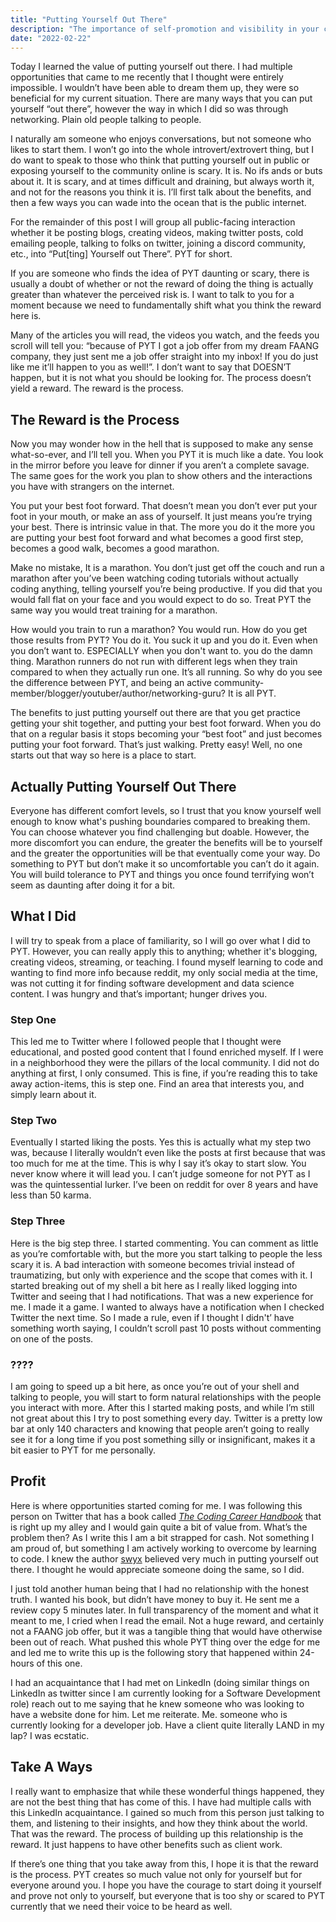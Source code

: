 ```yaml
---
title: "Putting Yourself Out There"
description: "The importance of self-promotion and visibility in your career"
date: "2022-02-22"
---
```

Today I learned the value of putting yourself out there. I had multiple opportunities that came to me recently that I thought were entirely impossible. I wouldn’t have been able to dream them up, they were so beneficial for my current situation. There are many ways that you can put yourself “out there”, however the way in which I did so was through networking. Plain old people talking to people.

I naturally am someone who enjoys conversations, but not someone who likes to start them. I won’t go into the whole introvert/extrovert thing, but I do want to speak to those who think that putting yourself out in public or exposing yourself to the community online is scary. It is. No ifs ands or buts about it. It is scary, and at times difficult and draining, but always worth it, and not for the reasons you think it is. I’ll first talk about the benefits, and then a few ways you can wade into the ocean that is the public internet.

For the remainder of this post I will group all public-facing interaction whether it be posting blogs, creating videos, making twitter posts, cold emailing people, talking to folks on twitter, joining a discord community, etc., into “Put[ting] Yourself out There”. PYT for short.

If you are someone who finds the idea of PYT daunting or scary, there is usually a doubt of whether or not the reward of doing the thing is actually greater than whatever the perceived risk is. I want to talk to you for a moment because we need to fundamentally shift what you think the reward here is.

Many of the articles you will read, the videos you watch, and the feeds you scroll will tell you: “because of PYT I got a job offer from my dream FAANG company, they just sent me a job offer straight into my inbox! If you do just like me it’ll happen to you as well!”. I don’t want to say that DOESN’T happen, but it is not what you should be looking for. The process doesn’t yield a reward. The reward is the process.

## The Reward is the Process

Now you may wonder how in the hell that is supposed to make any sense what-so-ever, and I’ll tell you. When you PYT it is much like a date. You look in the mirror before you leave for dinner if you aren’t a complete savage. The same goes for the work you plan to show others and the interactions you have with strangers on the internet.

You put your best foot forward. That doesn’t mean you don’t ever put your foot in your mouth, or make an ass of yourself. It just means you’re trying your best. There is intrinsic value in that. The more you do it the more you are putting your best foot forward and what becomes a good first step, becomes a good walk, becomes a good marathon.

Make no mistake, It is a marathon. You don’t just get off the couch and run a marathon after you’ve been watching coding tutorials without actually coding anything, telling yourself you’re being productive. If you did that you would fall flat on your face and you would expect to do so. Treat PYT the same way you would treat training for a marathon.

How would you train to run a marathon? You would run. How do you get those results from PYT? You do it. You suck it up and you do it. Even when you don’t want to. ESPECIALLY when you don't want to. you do the damn thing. Marathon runners do not run with different legs when they train compared to when they actually run one. It’s all running. So why do you see the difference between PYT, and being an active community-member/blogger/youtuber/author/networking-guru?
It is all PYT.

The benefits to just putting yourself out there are that you get practice getting your shit together, and putting your best foot forward. When you do that on a regular basis it stops becoming your “best foot” and just becomes putting your foot forward. That’s just walking. Pretty easy! Well, no one starts out that way so here is a place to start.

## Actually Putting Yourself Out There

Everyone has different comfort levels, so I trust that you know yourself well enough to know what's pushing boundaries compared to breaking them. You can choose whatever you find challenging but doable. However, the more discomfort you can endure, the greater the benefits will be to yourself and the greater the opportunities will be that eventually come your way. Do something to PYT but don’t make it so uncomfortable you can’t do it again. You will build tolerance to PYT and things you once found terrifying won’t seem as daunting after doing it for a bit.

## What I Did

I will try to speak from a place of familiarity, so I will go over what I did to PYT. However, you can really apply this to anything; whether it's blogging, creating videos, streaming, or teaching. I found myself learning to code and wanting to find more info because reddit, my only social media at the time, was not cutting it for finding software development and data science content. I was hungry and that’s important; hunger drives you.

### Step One

This led me to Twitter where I followed people that I thought were educational, and posted good content that I found enriched myself. If I were in a neighborhood they were the pillars of the local community. I did not do anything at first, I only consumed. This is fine, if you’re reading this to take away action-items, this is step one. Find an area that interests you, and simply learn about it.

### Step Two

Eventually I started liking the posts. Yes this is actually what my step two was, because I literally wouldn’t even like the posts at first because that was too much for me at the time. This is why I say it’s okay to start slow. You never know where it will lead you. I can’t judge someone for not PYT as I was the quintessential lurker. I’ve been on reddit for over 8 years and have less than 50 karma.

### Step Three

Here is the big step three. I started commenting. You can comment as little as you’re comfortable with, but the more you start talking to people the less scary it is. A bad interaction with someone becomes trivial instead of traumatizing, but only with experience and the scope that comes with it. I started breaking out of my shell a bit here as I really liked logging into Twitter and seeing that I had notifications. That was a new experience for me. I made it a game. I wanted to always have a notification when I checked Twitter the next time. So I made a rule, even if I thought I didn't’ have something worth saying, I couldn’t scroll past 10 posts without commenting on one of the posts.

### ????

I am going to speed up a bit here, as once you’re out of your shell and talking to people, you will start to form natural relationships with the people you interact with more. After this I started making posts, and while I’m still not great about this I try to post something every day. Twitter is a pretty low bar at only 140 characters and knowing that people aren’t going to really see it for a long time if you post something silly or insignificant, makes it a bit easier to PYT for me personally.

## Profit

Here is where opportunities started coming for me. I was following this person on Twitter that has a book called [_The Coding Career Handbook_](https://www.learninpublic.org/) that is right up my alley and I would gain quite a bit of value from. What’s the problem then? As I write this I am a bit strapped for cash. Not something I am proud of, but something I am actively working to overcome by learning to code. I knew the author [swyx](https://twitter.com/swyx) believed very much in putting yourself out there. I thought he would appreciate someone doing the same, so I did.

I just told another human being that I had no relationship with the honest truth. I wanted his book, but didn’t have money to buy it. He sent me a review copy 5 minutes later. In full transparency of the moment and what it meant to me, I cried when I read the email. Not a huge reward, and certainly not a FAANG job offer, but it was a tangible thing that would have otherwise been out of reach. What pushed this whole PYT thing over the edge for me and led me to write this up is the following story that happened within 24-hours of this one.

I had an acquaintance that I had met on LinkedIn (doing similar things on LinkedIn as twitter since I am currently looking for a Software Development role) reach out to me saying that he knew someone who was looking to have a website done for him. Let me reiterate. Me. someone who is currently looking for a developer job. Have a client quite literally LAND in my lap? I was ecstatic.

## Take A Ways

I really want to emphasize that while these wonderful things happened, they are not the best thing that has come of this. I have had multiple calls with this LinkedIn acquaintance. I gained so much from this person just talking to them, and listening to their insights, and how they think about the world. That was the reward. The process of building up this relationship is the reward. It just happens to have other benefits such as client work.

If there’s one thing that you take away from this, I hope it is that the reward is the process. PYT creates so much value not only for yourself but for everyone around you. I hope you have the courage to start doing it yourself and prove not only to yourself, but everyone that is too shy or scared to PYT currently that we need their voice to be heard as well.
